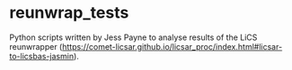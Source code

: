 # reunwrap_tests

Python scripts written by Jess Payne to analyse results of the LiCS reunwrapper (https://comet-licsar.github.io/licsar_proc/index.html#licsar-to-licsbas-jasmin).
